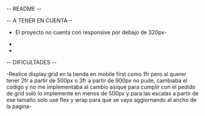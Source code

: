 -- README --



-- A TENER EN CUENTA--

- El proyecto no cuenta con responsive por debajo de 320px-

- 

-



-- DIFICULTADES --

-Realice display:grid en la tienda en mobile first como 1fr pero al querer tener 2fr a partir de 500px o 3fr a partir de 900px no pude, cambiaba el codigo y no me implementaba al cambio asique para cumplir con el pedido de grid solo lo implemente en menos de 500px y para las escalas a partir de ese tamaño solo use flex y wrap para que se vaya aggiornando al ancho de la pagina-